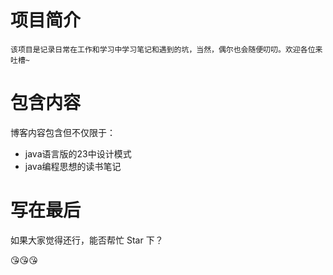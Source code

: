 
# 项目简介
	该项目是记录日常在工作和学习中学习笔记和遇到的坑，当然，偶尔也会随便叨叨。欢迎各位来吐槽~

# 包含内容
博客内容包含但不仅限于：

- java语言版的23中设计模式
- java编程思想的读书笔记

# 写在最后

如果大家觉得还行，能否帮忙 Star 下？

😘😘😘